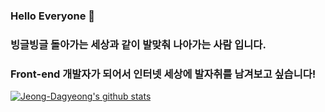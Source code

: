 ### Hello Everyone 👋
### 빙글빙글 돌아가는 세상과 같이 발맞춰 나아가는 사람 입니다. 
### Front-end 개발자가 되어서 인터넷 세상에 발자취를 남겨보고 싶습니다!

<!--
**Jeong-Dagyeong/Jeong-Dagyeong** is a ✨ _special_ ✨ repository because its `README.md` (this file) appears on your GitHub profile.

Here are some ideas to get you started:

- 🔭 I’m currently working on ...
- 🌱 I’m currently learning ...
- 👯 I’m looking to collaborate on ...
- 🤔 I’m looking for help with ...
- 💬 Ask me about ...
- 📫 How to reach me: ...
- 😄 Pronouns: ...
- ⚡ Fun fact: ...
-->

[![Jeong-Dagyeong's github stats](https://github-readme-stats.vercel.app/api/top-langs/?username=Jeong-Dagyeong&show_icons=true&hide_border=true&title_color=004386&icon_color=004386&layout=compact)](https://github.com/Jeong-Dagyeong)
